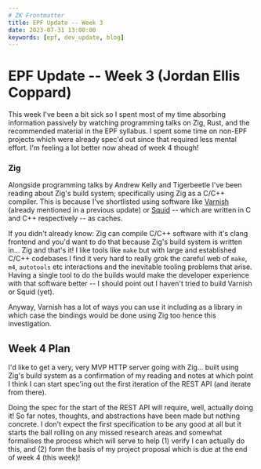 ```yaml
---
# ZK Frontmatter
title: EPF Update -- Week 3
date: 2023-07-31 13:00:00
keywords: [epf, dev_update, blog]
---
```


[comment]: # (2023-07-24 to 2023-07-30)

# EPF Update -- Week 3 (Jordan Ellis Coppard)

This week I've been a bit sick so I spent most of my time absorbing information passively by watching programming talks on Zig, Rust, and the recommended material in the EPF syllabus. I spent some time on non-EPF projects which were already spec'd out since that required less mental effort. I'm feeling a lot better now ahead of week 4 though!

### Zig

Alongside programming talks by Andrew Kelly and Tigerbeetle I've been reading about Zig's build system; specifically using Zig as a C/C++ compiler. This is because I've shortlisted using software like [Varnish](https://varnish-cache.org/) (already mentioned in a previous update) or [Squid](http://www.squid-cache.org/) -- which are written in C and C++ respectively -- as caches.

If you didn't already know: Zig can compile C/C++ software with it's clang frontend and you'd want to do that because Zig's build system is written in... Zig and that's it! I like tools like `make` but with large and established C/C++ codebases I find it very hard to really grok the careful web of `make`, `m4`, `autotools` etc interactions and the inevitable tooling problems that arise. Having a single tool to do the builds would make the developer experience with that software better -- I should point out I haven't tried to build Varnish or Squid (yet).

Anyway, Varnish has a lot of ways you can use it including as a library in which case the bindings would be done using Zig too hence this investigation.

## Week 4 Plan

I'd like to get a very, very MVP HTTP server going with Zig... built using Zig's build system as a confirmation of my reading and notes at which point I think I can start spec'ing out the first iteration of the REST API (and iterate from there).

Doing the spec for the start of the REST API will require, well, actually doing it! So far notes, thoughts, and abstractions have been made but nothing concrete. I don't expect the first specification to be any good at all but it starts the ball rolling on any missed research areas and somewhat formalises the process which will serve to help (1) verify I can actually do this, and (2) form the basis of my project proposal which is due at the end of week 4 (this week)!
